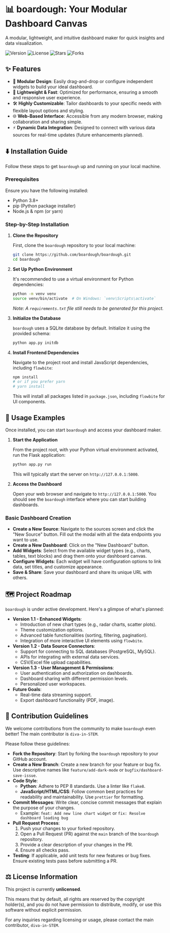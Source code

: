 # 📊 boardough: Your Modular Dashboard Canvas

A modular, lightweight, and intuitive dashboard maker for quick insights and data visualization.

![Version](https://img.shields.io/badge/version-1.0.0-blue)
![License](https://img.shields.io/badge/license-None-lightgrey)
![Stars](https://img.shields.io/github/stars/diva-in-STEM/boardough?style=social)
![Forks](https://img.shields.io/github/forks/diva-in-STEM/boardough?style=social)


## ✨ Features

*   🧩 **Modular Design**: Easily drag-and-drop or configure independent widgets to build your ideal dashboard.
*   🚀 **Lightweight & Fast**: Optimized for performance, ensuring a smooth and responsive user experience.
*   🛠️ **Highly Customizable**: Tailor dashboards to your specific needs with flexible layout options and styling.
*   🌐 **Web-Based Interface**: Accessible from any modern browser, making collaboration and sharing simple.
*   ⚡ **Dynamic Data Integration**: Designed to connect with various data sources for real-time updates (future enhancements planned).


## ⬇️ Installation Guide

Follow these steps to get `boardough` up and running on your local machine.

### Prerequisites

Ensure you have the following installed:
*   Python 3.8+
*   pip (Python package installer)
*   Node.js & npm (or yarn)

### Step-by-Step Installation

1.  **Clone the Repository**

    First, clone the `boardough` repository to your local machine:

    ```bash
    git clone https://github.com/boardough/boardough.git
    cd boardough
    ```

2.  **Set Up Python Environment**

    It's recommended to use a virtual environment for Python dependencies:

    ```bash
    python -m venv venv
    source venv/bin/activate  # On Windows: `venv\Scripts\activate`
    ```

    *Note: A `requirements.txt` file still needs to be generated for this project.*

3.  **Initialize the Database**

    `boardough` uses a SQLite database by default. Initialize it using the provided schema:

    ```bash
    python app.py initdb
    ```


4.  **Install Frontend Dependencies**

    Navigate to the project root and install JavaScript dependencies, including `flowbite`:

    ```bash
    npm install
    # or if you prefer yarn
    # yarn install
    ```

    This will install all packages listed in `package.json`, including `flowbite` for UI components.


## 🚀 Usage Examples

Once installed, you can start `boardough` and access your dashboard maker.

1.  **Start the Application**

    From the project root, with your Python virtual environment activated, run the Flask application:

    ```bash
    python app.py run
    ```

    This will typically start the server on `http://127.0.0.1:5000`.

2.  **Access the Dashboard**

    Open your web browser and navigate to `http://127.0.0.1:5000`. You should see the `boardough` interface where you can start building dashboards.


### Basic Dashboard Creation

*   **Create a New Source**: Navigate to the sources screen and click the "New Source" button. Fill out the modal with all the data endpoints you want to use.
*   **Create a New Dashboard**: Click on the "New Dashboard" button.
*   **Add Widgets**: Select from the available widget types (e.g., charts, tables, text blocks) and drag them onto your dashboard canvas.
*   **Configure Widgets**: Each widget will have configuration options to link data, set titles, and customize appearance.
*   **Save & Share**: Save your dashboard and share its unique URL with others.


## 🗺️ Project Roadmap

`boardough` is under active development. Here's a glimpse of what's planned:

*   **Version 1.1 - Enhanced Widgets**:
    *   Introduction of new chart types (e.g., radar charts, scatter plots).
    *   Theme customization options.
    *   Advanced table functionalities (sorting, filtering, pagination).
    *   Integration of more interactive UI elements using `flowbite`.
*   **Version 1.2 - Data Source Connectors**:
    *   Support for connecting to SQL databases (PostgreSQL, MySQL).
    *   APIs for integrating with external data services.
    *   CSV/Excel file upload capabilities.
*   **Version 1.3 - User Management & Permissions**:
    *   User authentication and authorization on dashboards.
    *   Dashboard sharing with different permission levels.
    *   Personalized user workspaces.
*   **Future Goals**:
    *   Real-time data streaming support.
    *   Export dashboard functionality (PDF, image).


## 🤝 Contribution Guidelines

We welcome contributions from the community to make `boardough` even better! The main contributor is `diva-in-STEM`.

Please follow these guidelines:

*   **Fork the Repository**: Start by forking the `boardough` repository to your GitHub account.
*   **Create a New Branch**: Create a new branch for your feature or bug fix. Use descriptive names like `feature/add-dark-mode` or `bugfix/dashboard-save-issue`.
*   **Code Style**:
    *   **Python**: Adhere to PEP 8 standards. Use a linter like `flake8`.
    *   **JavaScript/HTML/CSS**: Follow common best practices for readability and maintainability. Use `prettier` for formatting.
*   **Commit Messages**: Write clear, concise commit messages that explain the purpose of your changes.
    *   Example: `feat: Add new line chart widget` or `fix: Resolve dashboard loading bug`
*   **Pull Request Process**:
    1.  Push your changes to your forked repository.
    2.  Open a Pull Request (PR) against the `main` branch of the `boardough` repository.
    3.  Provide a clear description of your changes in the PR.
    4.  Ensure all checks pass.
*   **Testing**: If applicable, add unit tests for new features or bug fixes. Ensure existing tests pass before submitting a PR.


## ⚖️ License Information

This project is currently **unlicensed**.

This means that by default, all rights are reserved by the copyright holder(s), and you do not have permission to distribute, modify, or use this software without explicit permission.

For any inquiries regarding licensing or usage, please contact the main contributor, `diva-in-STEM`.

